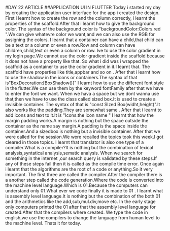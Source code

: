 #DAY 22 ARTICLE
##APPLICATION UI IN FLUTTER
Today i started my day by creating the application user interface for the app i created the design.
First i learnt how to create the row and the column correctly, i learnt the properties of the scaffold.After that i learnt how to give the background color.
The syntax of the background color is "backgroundColor:Colors.red ".We can give whatevre color we want,and we can also use the RGB for assigning the colors.
I learnt that a container can have a child,that child can be a text or a column or even a row.Row and column can have children,child,text or even a column or row.
Ive to use the color gradient in my login page.We cannot use the color gradient inside the scaffold because it does not have a property like that.
So what i did was i wrapped the scaffold as a container to use the color gradient in it.I learnt that.
The scaffold have properties like title,appbar and so on .
After that i learnt how to use the shadow in the icons or containers.The syntax of that is"BoxDecoration:[BoxShadow()]"
I learnt how to use the different font style in the flutter.We can use them by the keyword fontFamily after that we have to enter the font we want.
When we hava a space but we dont wanna use that,then we have to use the class called sized box.It is used to create a invisible container.
The syntax of that is "const SIzed Box(widht,height)".It also works like the padding.They are somewhat same .
After that i learnt to add icons and text to it.It is "Icons.the icon name "
I learnt that how the margin padding works.A margin is nothing but the space outside the container as the name say margin.A padding is the space inside the container.And a sizedbox is nothing but a invisible container.
After that we were called for the session.We were recalled the topics took this week.I got cleared in those topics.
I learnt that translator is also one type of a compiler.What is a compiler?It is nothing but the combination of lexical analysis,syntatical analysis,sematic analysis.
When we search for something in the internet ,our search query is validated by these steps.If any of these steps fail then it is called as the compile time error.
Once again i learnt that the algorithms are the root of a code or anything.So it very important.
The first three are called the compiler.After the compiler there is a another step called the code generation.Where the code is converted into the machine level language.Which is 01.Because the computers can understand only 01.What ever we code finally it is made to 01 .
I learnt what is assembly level language.It is nothing but the combination of the both 01 and the arithmetics like the add,sub,mul.div,move etc.
In the early stage only computers printed the 01 after that the assembly level language for created.After that the compilers where created.
We type the code in english,we use the compilers to change the language from human level to the machine level.
Thats it for today.
